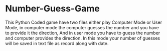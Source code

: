 # Number-Guess-Game
This Python Coded game have two files either play Computer Mode or User Mode, in computer mode the computer guesses the number and you have to provide it the direction, And in user mode you have to guess the number and computer provides the direction. In this mode your number of guesses will be saved in text file as record along with date.
